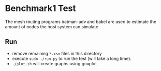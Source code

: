 # Benchmark1 Test

The mesh routing programs batman-adv and babel are used to estimate the amount of nodes the host system can simulate.

## Run

* remove remaining `*.csv` files in this directory
* execute `sudo ./run.py` to run the test (will take a long time).
* `./plot.sh` will create graphs using gnuplot
